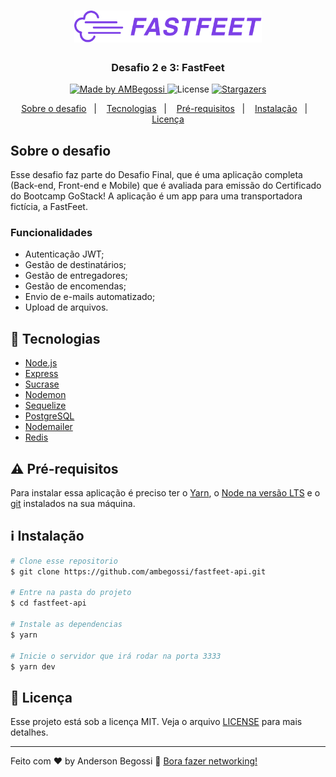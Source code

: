 <h1 align="center">
  <img alt="Fastfeet" title="Fastfeet" src=".github/logo.png" width="300px" />
</h1>

<h3 align="center">
  Desafio 2 e 3: FastFeet
</h3>

<p align="center">

  <a href="https://ambegossi.com">
    <img alt="Made by AMBegossi" src="https://img.shields.io/badge/made%20by-ambegossi-%2304D361">
  </a>

  <img alt="License" src="https://img.shields.io/badge/license-MIT-%2304D361">

  <a href="https://github.com/ambegossi/fastfeet-api/stargazers">
    <img alt="Stargazers" src="https://img.shields.io/github/stars/ambegossi/fastfeet-api?style=social">
  </a>
</p>

<p align="center">
  <a href="#sobre-o-desafio">Sobre o desafio</a>&nbsp;&nbsp;&nbsp;|&nbsp;&nbsp;&nbsp;
  <a href="#rocket-Tecnologias">Tecnologias</a>&nbsp;&nbsp;&nbsp;|&nbsp;&nbsp;&nbsp;
  <a href="#warning-Pré-requisitos">Pré-requisitos</a>&nbsp;&nbsp;&nbsp;|&nbsp;&nbsp;&nbsp;
  <a href="#information_source-instalação">Instalação</a>&nbsp;&nbsp;&nbsp;|&nbsp;&nbsp;&nbsp;
  <a href="#memo-licença">Licença</a>
</p>

## Sobre o desafio

Esse desafio faz parte do Desafio Final, que é uma aplicação completa (Back-end, Front-end e Mobile) que é avaliada para emissão do Certificado do Bootcamp GoStack!
A aplicação é um app para uma transportadora fictícia, a FastFeet.

### Funcionalidades
- Autenticação JWT;
- Gestão de destinatários;
- Gestão de entregadores;
- Gestão de encomendas;
- Envio de e-mails automatizado;
- Upload de arquivos.

## :rocket: Tecnologias

- [Node.js](https://nodejs.org)
- [Express](https://expressjs.com/)
- [Sucrase](https://github.com/alangpierce/sucrase)
- [Nodemon](https://nodemon.io/)
- [Sequelize](https://sequelize.org/)
- [PostgreSQL](https://www.postgresql.org/)
- [Nodemailer](https://nodemailer.com/about/)
- [Redis](https://redis.io/)

## :warning: Pré-requisitos

Para instalar essa aplicação é preciso ter o [Yarn](https://yarnpkg.com), o [Node na versão LTS](https://nodejs.org/en/) e o [git](https://git-scm.com) instalados na sua máquina.

## :information_source: Instalação

```bash
# Clone esse repositorio
$ git clone https://github.com/ambegossi/fastfeet-api.git

# Entre na pasta do projeto
$ cd fastfeet-api

# Instale as dependencias
$ yarn

# Inicie o servidor que irá rodar na porta 3333
$ yarn dev
```

## :memo: Licença

Esse projeto está sob a licença MIT. Veja o arquivo [LICENSE](LICENSE.md) para mais detalhes.

---

Feito com ♥ by Anderson Begossi :wave: [Bora fazer networking!](https://www.linkedin.com/in/anderson-begossi-b5065a130/)
